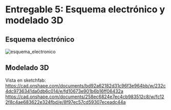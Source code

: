 # Entregable 5: Esquema electrónico y modelado 3D
## Esquema electrónico
![esquema_electronico](https://github.com/Kusi12/Proyecto-Equipo-8/assets/143301247/702aaf06-ec84-48ac-8ce4-e05c5f9d3bcc)
## Modelado 3D

Vista en sketchfab: https://cad.onshape.com/documents/bd92a62182d31c96f3e964bb/w/232c4dc9736341da0db6c014/e/fd10673e901b6b16ff06432a
                    https://cad.onshape.com/documents/258ec6824e7ec4cb983512c8/w/fc122f8c4ae683622e324fbd/e/8f97ec57cd59307eceadc44a
